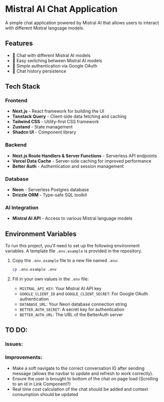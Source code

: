 # Mistral AI Chat Application

A simple chat application powered by Mistral AI that allows users to interact with different Mistral language models.

## Features

- 🤖 Chat with different Mistral AI models
- 🔄 Easy switching between Mistral AI models
- 🔐 Simple authentication via Google OAuth
- 💾 Chat history persistence

## Tech Stack

### Frontend

- **Next.js** - React framework for building the UI
- **Tanstack Query** - Client-side data fetching and caching
- **Tailwind CSS** - Utility-first CSS framework
- **Zustand** - State management
- **Shadcn UI** - Component library

### Backend

- **Next.js Route Handlers & Server Functions** - Serverless API endpoints
- **Vercel Data Cache** - Server-side caching for improved performance
- **Better Auth** - Authentication and session management

### Database

- **Neon** - Serverless Postgres database
- **Drizzle ORM** - Type-safe SQL toolkit

### AI Integration

- **Mistral AI API** - Access to various Mistral language models

## Environment Variables

To run this project, you'll need to set up the following environment variables. A template file `.env.example` is provided in the repository.

1. Copy the `.env.example` file to a new file named `.env`:

   ```bash
   cp .env.example .env
   ```

2. Fill in your own values in the `.env` file:
   - `MISTRAL_API_KEY`: Your Mistral AI API key
   - `GOOGLE_CLIENT_ID` and `GOOGLE_CLIENT_SECRET`: For Google OAuth authentication
   - `DATABASE_URL`: Your Neon database connection string
   - `BETTER_AUTH_SECRET`: A secret key for authentication
   - `BETTER_AUTH_URL`: The URL of the BetterAuth server

## TO DO:

### Issues:

### Improvements:

- Make a soft navigate to the correct conversation ID after sending message (allows the navbar to update and refresh to work correctly).
- Ensure the user is brought to bottom of the chat on page load (Scrolling to an id in Link Component?)
- Real time cost calculation of the chat should be added and context consumption should be updated

